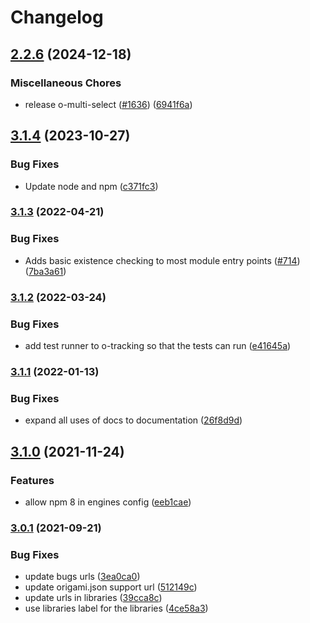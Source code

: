 # Changelog

## [2.2.6](https://github.com/Financial-Times/origami/compare/o-autoinit-v3.1.4...o-autoinit-v2.2.6) (2024-12-18)


### Miscellaneous Chores

* release o-multi-select ([#1636](https://github.com/Financial-Times/origami/issues/1636)) ([6941f6a](https://github.com/Financial-Times/origami/commit/6941f6a832d6e35f099a679659c3acbc49e54999))

## [3.1.4](https://github.com/Financial-Times/origami/compare/o-autoinit-v3.1.3...o-autoinit-v3.1.4) (2023-10-27)


### Bug Fixes

* Update node and npm ([c371fc3](https://github.com/Financial-Times/origami/commit/c371fc3f7f2d66266dbca95862ecef3ddeb1f339))

### [3.1.3](https://www.github.com/Financial-Times/origami/compare/o-autoinit-v3.1.2...o-autoinit-v3.1.3) (2022-04-21)


### Bug Fixes

* Adds basic existence checking to most module entry points ([#714](https://www.github.com/Financial-Times/origami/issues/714)) ([7ba3a61](https://www.github.com/Financial-Times/origami/commit/7ba3a61d0de2a32d3a27a225fd4258b3820c7bda))

### [3.1.2](https://www.github.com/Financial-Times/origami/compare/o-autoinit-v3.1.1...o-autoinit-v3.1.2) (2022-03-24)


### Bug Fixes

* add test runner to o-tracking so that the tests can run ([e41645a](https://www.github.com/Financial-Times/origami/commit/e41645aebba19eef73ba3a0260dc7b90fa16ab5a))

### [3.1.1](https://www.github.com/Financial-Times/origami/compare/o-autoinit-v3.1.0...o-autoinit-v3.1.1) (2022-01-13)


### Bug Fixes

* expand all uses of docs to documentation ([26f8d9d](https://www.github.com/Financial-Times/origami/commit/26f8d9d8cbbe3e78902d8c3951b37e08150a77bd))

## [3.1.0](https://www.github.com/Financial-Times/origami/compare/o-autoinit-v3.0.1...o-autoinit-v3.1.0) (2021-11-24)


### Features

* allow npm 8 in engines config ([eeb1cae](https://www.github.com/Financial-Times/origami/commit/eeb1cae6e7f0379e647f2b41240b1f294997d528))

### [3.0.1](https://www.github.com/Financial-Times/origami/compare/o-autoinit-v3.0.0...o-autoinit-v3.0.1) (2021-09-21)


### Bug Fixes

* update bugs urls ([3ea0ca0](https://www.github.com/Financial-Times/origami/commit/3ea0ca03bcb6e55142a77387ad0fff5ddf056d44))
* update origami.json support url ([512149c](https://www.github.com/Financial-Times/origami/commit/512149c735c58740f774d4d3c69a32bf26c74961))
* update urls in libraries ([39cca8c](https://www.github.com/Financial-Times/origami/commit/39cca8cf3c6704453f49f819b8db5455452a8e33))
* use libraries label for the libraries ([4ce58a3](https://www.github.com/Financial-Times/origami/commit/4ce58a365f2d4ff085f1d829b197f21ec440e1df))
